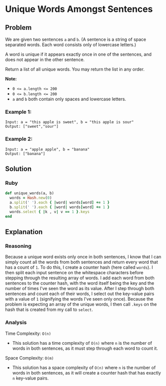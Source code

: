 # Unique Words Amongst Sentences
## Problem
We are given two sentences `a` and `b`. (A sentence is a string of space separated words. Each word consists only of lowercase letters.)

A word is unique if it appears exactly once in one of the sentences, and does not appear in the other sentence.

Return a list of all unique words. You may return the list in any order.

**Note:**
* `0 <= a.length <= 200`
* `0 <= b.length <= 200`
* `a` and `b` both contain only spaces and lowercase letters.

### Example 1:
```
Input: a = "this apple is sweet", b = "this apple is sour"
Output: ["sweet","sour"]
```

### Example 2:
```
Input: a = "apple apple", b = "banana"
Output: ["banana"]
```

## Solution
### Ruby
```ruby
def unique_words(a, b)
  words = Hash.new(0)
  a.split(' ').each { |word| words[word] += 1 }
  b.split(' ').each { |word| words[word] += 1 }
  words.select { |k , v| v == 1 }.keys
end
```

## Explanation
### Reasoning
Because a unique word exists only once in both sentences, I know that I can simply count all the words from both sentences and return every word that has a count of `1`. To do this, I create a counter hash (here called `words`). I then split each input sentence on the whitespace characters before stepping through the resulting array of words. I add each word from both sentences to the counter hash, with the word itself being the key and the number of times I've seen the word as its value. After I step through both sentences and count each of their words, I select out the key-value pairs with a value of `1` (signifying the words I've seen only once). Because the problem is expecting an array of the unique words, I then call `.keys` on the hash that is created from my call to `select`.

### Analysis
Time Complexity: `O(n)`
* This solution has a time complexity of `O(n)` where `n` is the number of words in both sentences, as it must step through each word to count it.

Space Complexity: `O(m)`
* This solution has a space complexity of `O(n)` where `n` is the number of words in both sentences, as it will create a counter hash that has exactly `n` key-value pairs.
